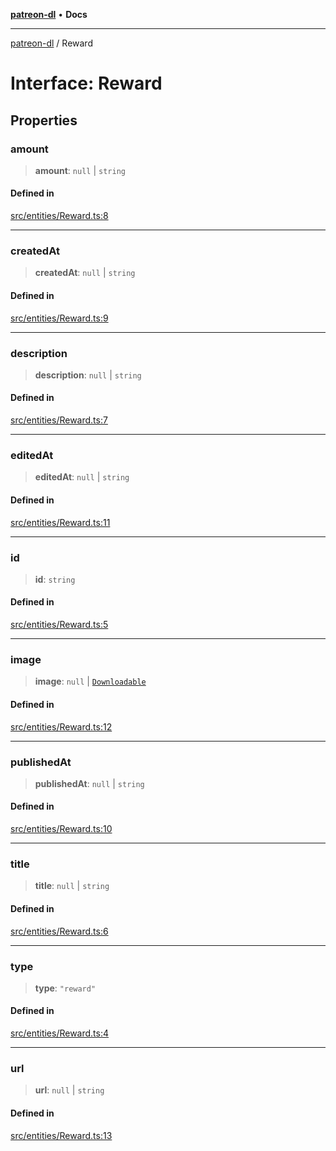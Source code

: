 [**patreon-dl**](../README.md) • **Docs**

***

[patreon-dl](../README.md) / Reward

# Interface: Reward

## Properties

### amount

> **amount**: `null` \| `string`

#### Defined in

[src/entities/Reward.ts:8](https://github.com/patrickkfkan/patreon-dl/blob/7c1cd2021db5cdb3733758940f1bc6aab660b08d/src/entities/Reward.ts#L8)

***

### createdAt

> **createdAt**: `null` \| `string`

#### Defined in

[src/entities/Reward.ts:9](https://github.com/patrickkfkan/patreon-dl/blob/7c1cd2021db5cdb3733758940f1bc6aab660b08d/src/entities/Reward.ts#L9)

***

### description

> **description**: `null` \| `string`

#### Defined in

[src/entities/Reward.ts:7](https://github.com/patrickkfkan/patreon-dl/blob/7c1cd2021db5cdb3733758940f1bc6aab660b08d/src/entities/Reward.ts#L7)

***

### editedAt

> **editedAt**: `null` \| `string`

#### Defined in

[src/entities/Reward.ts:11](https://github.com/patrickkfkan/patreon-dl/blob/7c1cd2021db5cdb3733758940f1bc6aab660b08d/src/entities/Reward.ts#L11)

***

### id

> **id**: `string`

#### Defined in

[src/entities/Reward.ts:5](https://github.com/patrickkfkan/patreon-dl/blob/7c1cd2021db5cdb3733758940f1bc6aab660b08d/src/entities/Reward.ts#L5)

***

### image

> **image**: `null` \| [`Downloadable`](../type-aliases/Downloadable.md)

#### Defined in

[src/entities/Reward.ts:12](https://github.com/patrickkfkan/patreon-dl/blob/7c1cd2021db5cdb3733758940f1bc6aab660b08d/src/entities/Reward.ts#L12)

***

### publishedAt

> **publishedAt**: `null` \| `string`

#### Defined in

[src/entities/Reward.ts:10](https://github.com/patrickkfkan/patreon-dl/blob/7c1cd2021db5cdb3733758940f1bc6aab660b08d/src/entities/Reward.ts#L10)

***

### title

> **title**: `null` \| `string`

#### Defined in

[src/entities/Reward.ts:6](https://github.com/patrickkfkan/patreon-dl/blob/7c1cd2021db5cdb3733758940f1bc6aab660b08d/src/entities/Reward.ts#L6)

***

### type

> **type**: `"reward"`

#### Defined in

[src/entities/Reward.ts:4](https://github.com/patrickkfkan/patreon-dl/blob/7c1cd2021db5cdb3733758940f1bc6aab660b08d/src/entities/Reward.ts#L4)

***

### url

> **url**: `null` \| `string`

#### Defined in

[src/entities/Reward.ts:13](https://github.com/patrickkfkan/patreon-dl/blob/7c1cd2021db5cdb3733758940f1bc6aab660b08d/src/entities/Reward.ts#L13)

